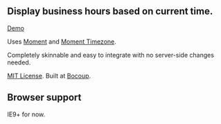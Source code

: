 ## Display business hours based on current time.

[Demo](https://rawgithub.com/incompl/hours/master/demo.html)

Uses [Moment](http://momentjs.com/) and [Moment Timezone](http://momentjs.com/timezone/).

Completely skinnable and easy to integrate with no server-side changes needed.

[MIT License](https://github.com/incompl/hours/blob/master/LICENSE). Built at [Bocoup](http://bocoup.com).

## Browser support

IE9+ for now.
